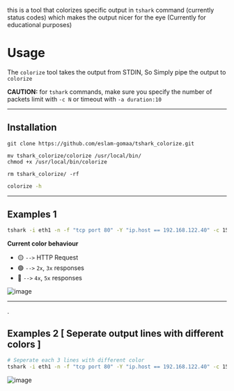 
this is a tool that colorizes specific output in `tshark` command (currently status codes) which makes the output nicer for the eye (Currently for educational purposes)

# Usage

The `colorize` tool takes the output from STDIN, So Simply pipe the output to `colorize`

**CAUTION:** for `tshark` commands, make sure you specify the number of packets limit with `-c N` or timeout with `-a duration:10`


---

## Installation

```
git clone https://github.com/eslam-gomaa/tshark_colorize.git

mv tshark_colorize/colorize /usr/local/bin/
chmod +x /usr/local/bin/colorize

rm tshark_colorize/ -rf
```

```bash
colorize -h
```

---


## Examples 1 

```bash
tshark -i eth1 -n -f "tcp port 80" -Y "ip.host == 192.168.122.40" -c 15 -a duration:10 | colorize
```


**Current color behaviour**

* 🟡  `-->`  HTTP Request
* 🟢  `-->`  `2x`, `3x` responses
* 🔴  `-->`  `4x`, `5x` responses

![image](https://user-images.githubusercontent.com/33789516/129970637-065ec7ec-6a00-4731-aba1-52b399ea470f.png)

---
.

## Examples 2  [ Seperate output lines with different colors ]



```bash
# Seperate each 3 lines with different color
tshark -i eth1 -n -f "tcp port 80" -Y "ip.host == 192.168.122.40" -c 15 -a duration:10 | colorize --lines 3
```

![image](https://user-images.githubusercontent.com/33789516/129970784-50e00bcd-4690-410d-8b30-3ff45944168d.png)






